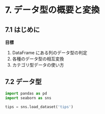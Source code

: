 # 7. データ型の概要と変換
## 7.1 はじめに
**目標**
1. DataFrame にある列のデータ型の判定
2. 各種のデータ型の相互変換
3. カテゴリ型データの使い方

## 7.2 データ型

```python
import pandas as pd
import seaborn as sns

tips = sns.load_dataset('tips')
```
